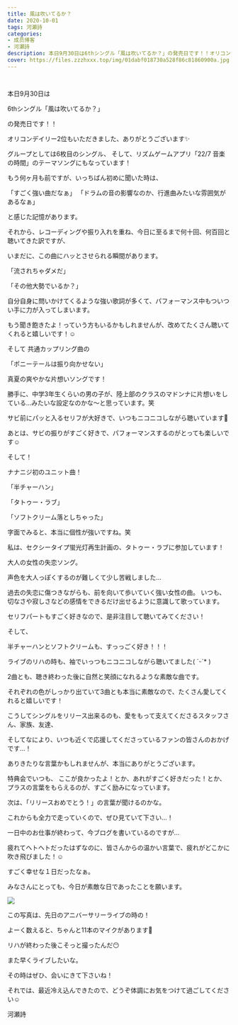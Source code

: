 ```yaml
---
title: 風は吹いてるか？
date: 2020-10-01
tags: 河瀬詩
categories: 
- 成员博客
- 河瀬詩
description: 本日9月30日は6thシングル「風は吹いてるか？」の発売日です！！オリコンデイリー2位もいただきました、ありがとうございます✨グループとしては6枚目のシングル、そ...
cover: https://files.zzzhxxx.top/img/01dabf018730a528f86c81860900a.jpg 
---
```


        ﻿

本日9月30日は



6thシングル「風は吹いてるか？」



の発売日です！！



オリコンデイリー2位もいただきました、ありがとうございます✨





グループとしては6枚目のシングル、
そして、リズムゲームアプリ「22/7 音楽の時間」のテーマソングにもなっています！




もう何ヶ月も前ですが、いっちばん初めに聞いた時は、

「すごく強い曲だなぁ」
「ドラムの音の影響なのか、行進曲みたいな雰囲気があるなぁ」

と感じた記憶があります。



それから、レコーディングや振り入れを重ね、今日に至るまで何十回、何百回と聴いてきた訳ですが、



いまだに、この曲にハッとさせられる瞬間があります。


「流されちゃダメだ」

「その他大勢でいるか？」



自分自身に問いかけてくるような強い歌詞が多くて、パフォーマンス中もついつい手に力が入ってしまいます。



もう聞き飽きたよ！っていう方もいるかもしれませんが、改めてたくさん聴いてくれると嬉しいです！☺️








そして
共通カップリング曲の


「ポニーテールは振り向かせない」



真夏の爽やかな片想いソングです！


勝手に、中学3年生くらいの男の子が、陸上部のクラスのマドンナに片想いをしている…みたいな設定なのかな〜と思っています。笑


サビ前にパッと入るセリフが大好きで、いつもニコニコしながら聴いています🥰


あとは、サビの振りがすごく好きで、パフォーマンスするのがとっても楽しいです☺︎







そして！


ナナニジ初のユニット曲！




「半チャーハン」

「タトゥー・ラブ」

「ソフトクリーム落としちゃった」


字面でみると、本当に個性が強いですね。笑






私は、セクシータイプ蛍光灯再生計画の、タトゥー・ラブに参加しています！


大人の女性の失恋ソング。


声色を大人っぽくするのが難しくて少し苦戦しました…


過去の失恋に傷つきながらも、前を向いて歩いていく強い女性の曲。
いつも、切なさや寂しさなどの感情をできるだけ出せるように意識して歌っています。


セリフパートもすごく好きなので、是非注目して聴いてみてください！





そして、

半チャーハンとソフトクリームも、すっっごく好き！！！


ライブのリハの時も、袖でいっつもニコニコしながら聴いてました( ˊᵕˋ* )


2曲とも、聴き終わった後に自然と笑顔になれるような素敵な曲です。



それぞれの色がしっかり出ていて3曲とも本当に素敵なので、たくさん愛してくれると嬉しいです！








こうしてシングルをリリース出来るのも、愛をもって支えてくださるスタッフさん、家族、友達、


そしてなにより、いつも近くで応援してくださっているファンの皆さんのおかげです…！


ありきたりな言葉かもしれませんが、本当にありがとうございます。



特典会でいつも、
ここが良かったよ！とか、あれがすごく好きだった！とか、プラスの言葉をもらえるのが、すごく励みになっています。


次は、「リリースおめでとう！」の言葉が聞けるのかな。



これからも全力で走っていくので、ぜひ見ていて下さい…！







一日中のお仕事が終わって、今ブログを書いているのですが…


疲れてヘトヘトだったはずなのに、皆さんからの温かい言葉で、疲れがどこかに吹き飛びました！☺️


すごく幸せな１日だったなぁ。


みなさんにとっても、今日が素敵な日であったことを願います。






![](https://files.zzzhxxx.top/img/01dabf018730a528f86c81860900a.jpg)





この写真は、先日のアニバーサリーライブの時の！


よーく数えると、ちゃんと11本のマイクがあります🎤


リハが終わった後こそっと撮ったんだ😶






また早くライブしたいな。



その時はぜひ、会いにきて下さいね！








それでは、最近冷え込んできたので、どうぞ体調にお気をつけて過ごしてください☺️






河瀬詩


